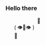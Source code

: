 ### Hello there
&nbsp; &nbsp; &nbsp; &nbsp; &nbsp; &nbsp; &nbsp; &nbsp; &nbsp; &nbsp; &nbsp;    💬  
 &nbsp; &nbsp; &nbsp;  ( 👁️👄👁️ )  
&nbsp; &nbsp; &nbsp; 🍝  
